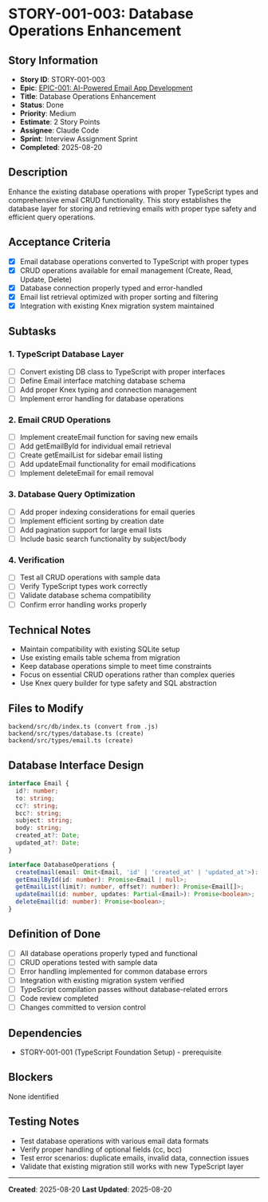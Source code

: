 # STORY-001-003: Database Operations Enhancement

## Story Information
- **Story ID**: STORY-001-003
- **Epic**: [EPIC-001: AI-Powered Email App Development](README.md)
- **Title**: Database Operations Enhancement
- **Status**: Done
- **Priority**: Medium
- **Estimate**: 2 Story Points
- **Assignee**: Claude Code
- **Sprint**: Interview Assignment Sprint
- **Completed**: 2025-08-20

## Description
Enhance the existing database operations with proper TypeScript types and comprehensive email CRUD functionality. This story establishes the database layer for storing and retrieving emails with proper type safety and efficient query operations.

## Acceptance Criteria
- [x] Email database operations converted to TypeScript with proper types
- [x] CRUD operations available for email management (Create, Read, Update, Delete)
- [x] Database connection properly typed and error-handled
- [x] Email list retrieval optimized with proper sorting and filtering
- [x] Integration with existing Knex migration system maintained

## Subtasks

### 1. TypeScript Database Layer
- [ ] Convert existing DB class to TypeScript with proper interfaces
- [ ] Define Email interface matching database schema
- [ ] Add proper Knex typing and connection management
- [ ] Implement error handling for database operations

### 2. Email CRUD Operations
- [ ] Implement createEmail function for saving new emails
- [ ] Add getEmailById for individual email retrieval
- [ ] Create getEmailList for sidebar email listing
- [ ] Add updateEmail functionality for email modifications
- [ ] Implement deleteEmail for email removal

### 3. Database Query Optimization
- [ ] Add proper indexing considerations for email queries
- [ ] Implement efficient sorting by creation date
- [ ] Add pagination support for large email lists
- [ ] Include basic search functionality by subject/body

### 4. Verification
- [ ] Test all CRUD operations with sample data
- [ ] Verify TypeScript types work correctly
- [ ] Validate database schema compatibility
- [ ] Confirm error handling works properly

## Technical Notes
- Maintain compatibility with existing SQLite setup
- Use existing emails table schema from migration
- Keep database operations simple to meet time constraints
- Focus on essential CRUD operations rather than complex queries
- Use Knex query builder for type safety and SQL abstraction

## Files to Modify
```
backend/src/db/index.ts (convert from .js)
backend/src/types/database.ts (create)
backend/src/types/email.ts (create)
```

## Database Interface Design
```typescript
interface Email {
  id?: number;
  to: string;
  cc?: string;
  bcc?: string;
  subject: string;
  body: string;
  created_at?: Date;
  updated_at?: Date;
}

interface DatabaseOperations {
  createEmail(email: Omit<Email, 'id' | 'created_at' | 'updated_at'>): Promise<number>;
  getEmailById(id: number): Promise<Email | null>;
  getEmailList(limit?: number, offset?: number): Promise<Email[]>;
  updateEmail(id: number, updates: Partial<Email>): Promise<boolean>;
  deleteEmail(id: number): Promise<boolean>;
}
```

## Definition of Done
- [ ] All database operations properly typed and functional
- [ ] CRUD operations tested with sample data
- [ ] Error handling implemented for common database errors
- [ ] Integration with existing migration system verified
- [ ] TypeScript compilation passes without database-related errors
- [ ] Code review completed
- [ ] Changes committed to version control

## Dependencies
- STORY-001-001 (TypeScript Foundation Setup) - prerequisite

## Blockers
None identified

## Testing Notes
- Test database operations with various email data formats
- Verify proper handling of optional fields (cc, bcc)
- Test error scenarios: duplicate emails, invalid data, connection issues
- Validate that existing migration still works with new TypeScript layer

---
**Created**: 2025-08-20
**Last Updated**: 2025-08-20